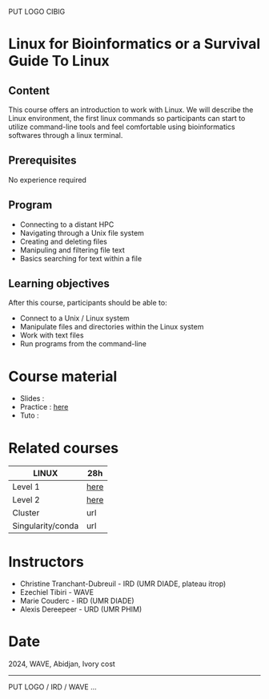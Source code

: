 PUT LOGO CIBIG 

# Linux for Bioinformatics or a Survival Guide To Linux

## Content
This course offers an introduction to work with Linux. We will describe the Linux environment, the first linux commands so participants can start to utilize command-line tools and feel comfortable using bioinformatics softwares through a linux terminal.

## Prerequisites

No experience required

## Program

* Connecting to a distant HPC 
* Navigating through a Unix file system
* Creating and deleting files
* Manipuling and filtering file text 
* Basics searching for text within a file


## Learning objectives
After this course, participants should be able to:
* Connect to a Unix / Linux system
* Manipulate files and directories within the Linux system
* Work with text files
* Run programs from the command-line

# Course material

* Slides : 
* Practice : [here](https://github.com/CIBiG-wave/cibig-wave.github.io/blob/gh-pages/docs/course_materials/LINUX1/linux1_PRACTICE.md)
* Tuto : 

# Related courses

| LINUX | 28h                                                                                                    |
|---------|--------------------------------------------------------------------------------------------------------|
| Level 1 | [here](https://github.com/CIBiG-wave/cibig-wave.github.io/blob/gh-pages/docs/course_materials/LINUX1/) | 
| Level 2 | [here](https://github.com/CIBiG-wave/cibig-wave.github.io/blob/gh-pages/docs/course_materials/LINUX2/) | 
| Cluster | url                                                                                                    | 
| Singularity/conda | url                                                                                                    | 


# Instructors

* Christine Tranchant-Dubreuil - IRD (UMR DIADE, plateau itrop)
* Ezechiel Tibiri - WAVE
* Marie Couderc - IRD (UMR DIADE)
* Alexis Dereepeer - URD (UMR PHIM)

# Date

2024, WAVE, Abidjan, Ivory cost 

-------

PUT LOGO / IRD / WAVE ...